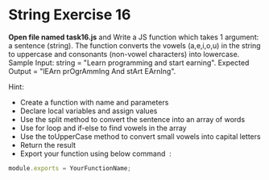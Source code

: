 # String Exercise 16


**Open file named task16.js** and Write a JS function which takes 1 argument:
 a sentence (string). The function converts the vowels (a,e,i,o,u) in the string 
 to uppercase and consonants (non-vowel characters) into lowercase. 
 Sample Input: string = "Learn programming and start earning".
  Expected Output = "lEArn prOgrAmmIng And stArt EArnIng".

Hint:

- Create a function with name and parameters
- Declare local variables and assign values
- Use the split method to convert the sentence into an array of words
- Use for loop and if-else to find vowels in the array
- Use the toUpperCase method to convert small vowels into capital letters
- Return the result
- Export your function using below command  :

```js
module.exports = YourFunctionName;
```
